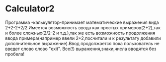 # Calculator2
Программа -калькулятор-принимает математические выражения вида 2+2-2+2/2.Имеется возможность ввода как простых примеров(2+2),так и более сложных(2/2-2 и т.д.),так же есть возможность продолжения ввода примера(например ввели 2+2,посчитали и к результату добавили дополнительное выражение).Ввод продолжается пока пользователь не введет слово слово "exit".
Все(!) выражения,знаки,числа вводятся без пробела!
